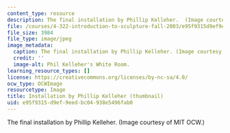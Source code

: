```yaml
---
content_type: resource
description: The final installation by Phillip Kelleher.  (Image courtesy of MIT OCW.)
file: /courses/4-322-introduction-to-sculpture-fall-2003/e95f9315d9ef9eedbc04938e5496fab0_4-322f03-th.jpg
file_size: 3984
file_type: image/jpeg
image_metadata:
  caption: The final installation by Phillip Kelleher. (Image courtesy of MIT OpenCourseWare.)
  credit: ''
  image-alt: Phil Kelleher's White Room.
learning_resource_types: []
license: https://creativecommons.org/licenses/by-nc-sa/4.0/
ocw_type: OCWImage
resourcetype: Image
title: Installation by Phillip Kelleher (thumbnail)
uid: e95f9315-d9ef-9eed-bc04-938e5496fab0
---
```

The final installation by Phillip Kelleher.  (Image courtesy of MIT OCW.)